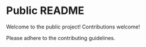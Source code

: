 # Public README

Welcome to the public project! Contributions welcome!

Please adhere to the contributing guidelines.
